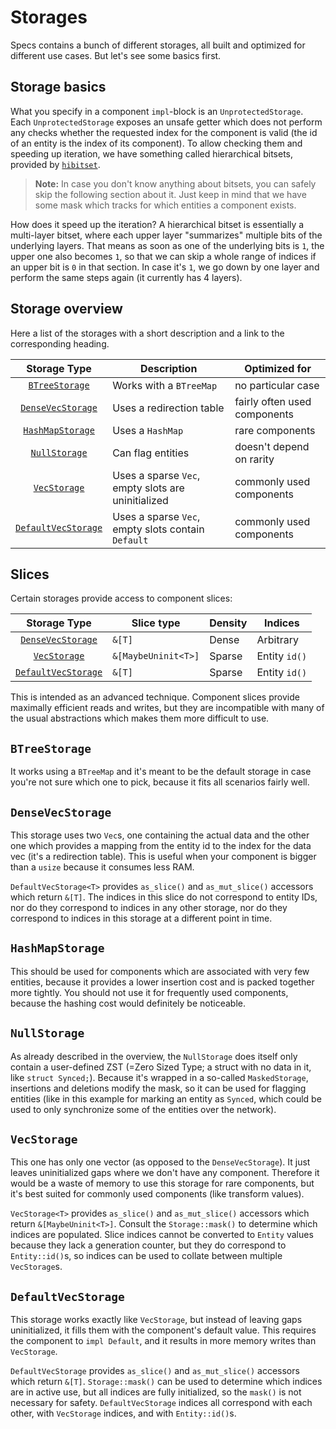 # Storages

Specs contains a bunch of different storages, all built and optimized for
different use cases. But let's see some basics first.

## Storage basics

What you specify in a component `impl`-block is an `UnprotectedStorage`.
Each `UnprotectedStorage` exposes an unsafe getter which does not
perform any checks whether the requested index for the component is valid
(the id of an entity is the index of its component). To allow checking them
and speeding up iteration, we have something called hierarchical bitsets,
provided by [`hibitset`](https://github.com/slide-rs/hibitset).

> **Note:** In case you don't know anything about bitsets,
  you can safely skip the following section about it. Just keep
  in mind that we have some mask which tracks for
  which entities a component exists.

How does it speed up the iteration? A hierarchical bitset is essentially
a multi-layer bitset, where each upper layer "summarizes" multiple bits
of the underlying layers. That means as soon as one of the underlying
bits is `1`, the upper one also becomes `1`, so that we can skip a whole
range of indices if an upper bit is `0` in that section. In case it's `1`,
we go down by one layer and perform the same steps again (it currently
has 4 layers).

## Storage overview

Here a list of the storages with a short description and a link
to the corresponding heading.

|Storage Type            |Description                                         |Optimized for                 |
|:----------------------:|----------------------------------------------------|------------------------------|
| [`BTreeStorage`]       | Works with a `BTreeMap`                            | no particular case           |
| [`DenseVecStorage`]    | Uses a redirection table                           | fairly often used components |
| [`HashMapStorage`]     | Uses a `HashMap`                                   | rare components              |
| [`NullStorage`]        | Can flag entities                                  | doesn't depend on rarity     |
| [`VecStorage`]         | Uses a sparse `Vec`, empty slots are uninitialized | commonly used components     |
| [`DefaultVecStorage`]  | Uses a sparse `Vec`, empty slots contain `Default` | commonly used components     |

[`BTreeStorage`]: #btreestorage
[`DenseVecStorage`]: #densevecstorage
[`HashMapStorage`]: #hashmapstorage
[`NullStorage`]: #nullstorage
[`VecStorage`]: #vecstorage
[`DefaultVecStorage`]: #defaultvecstorage

## Slices

Certain storages provide access to component slices:  

|Storage Type            | Slice type          | Density | Indices       |
|:----------------------:|---------------------|---------|---------------|
| [`DenseVecStorage`]    | `&[T]`              | Dense   | Arbitrary     |
| [`VecStorage`]         | `&[MaybeUninit<T>]` | Sparse  | Entity `id()` |
| [`DefaultVecStorage`]  | `&[T]`              | Sparse  | Entity `id()` |

This is intended as an advanced technique. Component slices provide
maximally efficient reads and writes, but they are incompatible with
many of the usual abstractions which makes them more difficult to use.

## `BTreeStorage`

It works using a `BTreeMap` and it's meant to be the default storage
in case you're not sure which one to pick, because it fits all scenarios
fairly well.

## `DenseVecStorage`

This storage uses two `Vec`s, one containing the actual data and the other
one which provides a mapping from the entity id to the index for the data vec
(it's a redirection table). This is useful when your component is bigger
than a `usize` because it consumes less RAM.

`DefaultVecStorage<T>` provides `as_slice()` and `as_mut_slice()` accessors
which return `&[T]`. The indices in this slice do not correspond to entity
IDs, nor do they correspond to indices in any other storage, nor do they
correspond to indices in this storage at a different point in time.

## `HashMapStorage`

This should be used for components which are associated with very few entities,
because it provides a lower insertion cost and is packed together more tightly.
You should not use it for frequently used components, because the hashing cost would definitely
be noticeable.

## `NullStorage`

As already described in the overview, the `NullStorage` does itself
only contain a user-defined ZST (=Zero Sized Type; a struct with no data in it,
like `struct Synced;`).
Because it's wrapped in a so-called `MaskedStorage`, insertions and deletions
modify the mask, so it can be used for flagging entities (like in this example
for marking an entity as `Synced`, which could be used to only synchronize
some of the entities over the network).

## `VecStorage`

This one has only one vector (as opposed to the `DenseVecStorage`). It
just leaves uninitialized gaps where we don't have any component.
Therefore it would be a waste of memory to use this storage for
rare components, but it's best suited for commonly used components
(like transform values).

`VecStorage<T>` provides `as_slice()` and `as_mut_slice()` accessors which
return `&[MaybeUninit<T>]`. Consult the `Storage::mask()` to determine
which indices are populated. Slice indices cannot be converted to `Entity`
values because they lack a generation counter, but they do correspond to
`Entity::id()`s, so indices can be used to collate between multiple
`VecStorage`s.

## `DefaultVecStorage`

This storage works exactly like `VecStorage`, but instead of leaving gaps
uninitialized, it fills them with the component's default value. This
requires the component to `impl Default`, and it results in more memory
writes than `VecStorage`.

`DefaultVecStorage` provides `as_slice()` and `as_mut_slice()` accessors
which return `&[T]`. `Storage::mask()` can be used to determine which
indices are in active use, but all indices are fully initialized, so the
`mask()` is not necessary for safety. `DefaultVecStorage` indices all
correspond with each other, with `VecStorage` indices, and with
`Entity::id()`s.
